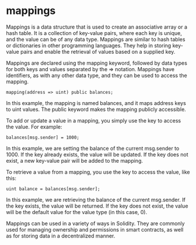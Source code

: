 # mappings

Mappings is a data structure that is used to create an associative array or a hash table. 
It is a collection of key-value pairs, where each key is unique, and the value can be of any data type. 
Mappings are similar to hash tables or dictionaries in other programming languages.
They help in storing key-value pairs and enable the retrieval of values based on a supplied key.

Mappings are declared using the mapping keyword, followed by data types for both keys and values separated by the => notation. 
Mappings have identifiers, as with any other data type, and they can be used to access the mapping.

```shell
mapping(address => uint) public balances;
```

In this example, the mapping is named balances, and it maps address keys to uint values. The public keyword makes the mapping publicly accessible.

To add or update a value in a mapping, you simply use the key to access the value. For example:

```shell
balances[msg.sender] = 1000;
```
In this example, we are setting the balance of the current msg.sender to 1000. If the key already exists, the value will be updated. If the key does not exist, a new key-value pair will be added to the mapping.

To retrieve a value from a mapping, you use the key to access the value, like this:

```shell
uint balance = balances[msg.sender];
```

In this example, we are retrieving the balance of the current msg.sender. If the key exists, the value will be returned. If the key does not exist, the value will be the default value for the value type (in this case, 0).

Mappings can be used in a variety of ways in Solidity. They are commonly used for managing ownership and permissions in smart contracts, as well as for storing data in a decentralized manner.